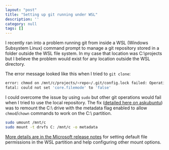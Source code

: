 ```yaml
---
layout: "post"
title: "Setting up git running under WSL"
description: ''
category: null
tags: []
---
```


I recently ran into a problem running git from inside a WSL (Windows Subsystem Linux) command prompt to manage a git repository stored in a folder outside the WSL file system. In my case that location was C:\projects but I believe the problem would exist for any location outside the WSL directory.

The error message looked like this when I tried to `git clone`:
```bash
error: chmod on /mnt/c/projects/<repo>/.git/config.lock failed: Operation not permitted
fatal: could not set 'core.filemode' to 'false'
```

I could overcome the issue by using `sudo` but other git operations would fail when I tried to use the local repository. The fix ([detailed here on askubuntu](https://askubuntu.com/questions/1115564/wsl-ubuntu-distro-how-to-solve-operation-not-permitted-on-cloning-repository/1118158#answer-1118158)) was to remount the C:\ drive with the metadata flag enabled to allow `chmod`/`chown` commands to work on the C:\ partition.

```bash
sudo umount /mnt/c
sudo mount -t drvfs C: /mnt/c -o metadata
```

[More details are in the Microsoft release notes](https://docs.microsoft.com/en-us/windows/wsl/release-notes#build-17063) for setting default file permissions in the WSL partition and help configuring other mount options.

